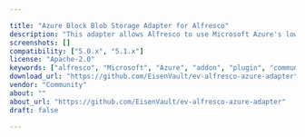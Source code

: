 ```yaml
---

title: "Azure Block Blob Storage Adapter for Alfresco"
description: "This adapter allows Alfresco to use Microsoft Azure's low cost \\\"Block Blob\\\" storage for storing content. This add-on has been tested in development environments only. We encourage you to download and test and submit any bugs/code changes. Code contributed by EisenVault (www.eisenvault.com). Also relies on AWS code written by Ryan Berg ( https://github.com/rmberg/alfresco-s3-adapter )."
screenshots: []
compatibility: ["5.0.x", "5.1.x"]
license: "Apache-2.0"
keywords: ["alfresco", "Microsoft", "Azure", "addon", "plugin", "community", "EisenVault", "cloud"]
download_url: "https://github.com/EisenVault/ev-alfresco-azure-adapter"
vendor: "Community"
about: ""
about_url: "https://github.com/EisenVault/ev-alfresco-azure-adapter"
draft: false

---
```

